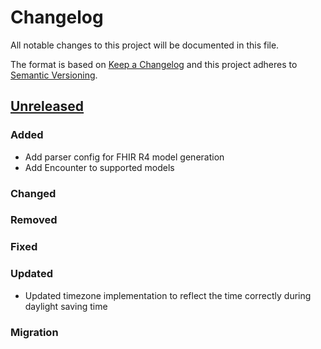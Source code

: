 # Changelog
All notable changes to this project will be documented in this file.

The format is based on [Keep a Changelog](http://keepachangelog.com/en/1.0.0/)
and this project adheres to [Semantic Versioning](http://semver.org/spec/v2.0.0.html).

## [Unreleased](https://github.com/d4l-data4life/hc-fhir-sdk-java/compare/0.7.0...main)
### Added
- Add parser config for FHIR R4 model generation
- Add Encounter to supported models
### Changed
### Removed
### Fixed
### Updated
- Updated timezone implementation to reflect the time correctly during daylight saving time  
### Migration
